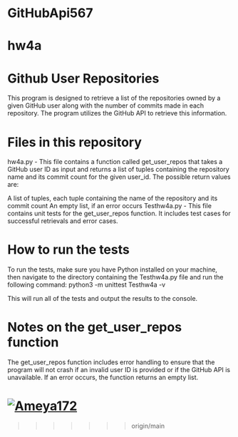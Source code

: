 # GitHubApi567
# hw4a
# Github User Repositories
This program is designed to retrieve a list of the repositories owned by a given GitHub user along with the number of commits made in each repository. The program utilizes the GitHub API to retrieve this information.

# Files in this repository
hw4a.py - This file contains a function called get_user_repos that takes a GitHub user ID as input and returns a list of tuples containing the repository name and its commit count for the given user_id. The possible return values are:

A list of tuples, each tuple containing the name of the repository and its commit count
An empty list, if an error occurs
Testhw4a.py - This file contains unit tests for the get_user_repos function. It includes test cases for successful retrievals and error cases.

# How to run the tests
To run the tests, make sure you have Python installed on your machine, then navigate to the directory containing the Testhw4a.py file and run the following command:
python3 -m unittest Testhw4a -v

This will run all of the tests and output the results to the console.

# Notes on the get_user_repos function
The get_user_repos function includes error handling to ensure that the program will not crash if an invalid user ID is provided or if the GitHub API is unavailable. If an error occurs, the function returns an empty list.

[![Ameya172](https://circleci.com/gh/Ameya172/SSW567.svg?style=svg)](https://app.circleci.com/pipelines/github/Ameya172/SSW567?branch=main&filter=all)
=======

>>>>>>> origin/main

